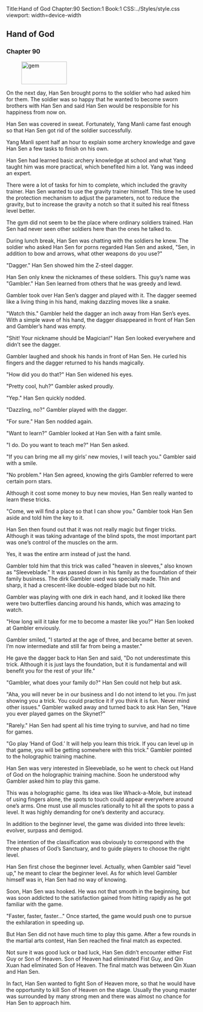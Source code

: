 Title:Hand of God 
Chapter:90 
Section:1 
Book:1 
CSS:../Styles/style.css 
viewport: width=device-width
  
## Hand of God
### Chapter 90
  
<figure>
	<img src="../Images/gem.gif" alt="gem" id="gem" width="120" height="60" />
</figure>
  

  
On the next day, Han Sen brought porns to the soldier who had asked him for them. The soldier was so happy that he wanted to become sworn brothers with Han Sen and said Han Sen would be responsible for his happiness from now on.

Han Sen was covered in sweat. Fortunately, Yang Manli came fast enough so that Han Sen got rid of the soldier successfully.

Yang Manli spent half an hour to explain some archery knowledge and gave Han Sen a few tasks to finish on his own.

Han Sen had learned basic archery knowledge at school and what Yang taught him was more practical, which benefited him a lot. Yang was indeed an expert.

There were a lot of tasks for him to complete, which included the gravity trainer. Han Sen wanted to use the gravity trainer himself. This time he used the protection mechanism to adjust the parameters, not to reduce the gravity, but to increase the gravity a notch so that it suited his real fitness level better.

The gym did not seem to be the place where ordinary soldiers trained. Han Sen had never seen other soldiers here than the ones he talked to.

During lunch break, Han Sen was chatting with the soldiers he knew. The soldier who asked Han Sen for porns regarded Han Sen and asked, "Sen, in addition to bow and arrows, what other weapons do you use?"

"Dagger." Han Sen showed him the Z-steel dagger.

Han Sen only knew the nicknames of these soldiers. This guy’s name was "Gambler." Han Sen learned from others that he was greedy and lewd.

Gambler took over Han Sen’s dagger and played with it. The dagger seemed like a living thing in his hand, making dazzling moves like a snake.

"Watch this." Gambler held the dagger an inch away from Han Sen’s eyes. With a simple wave of his hand, the dagger disappeared in front of Han Sen and Gambler’s hand was empty.

"Shit! Your nickname should be Magician!" Han Sen looked everywhere and didn’t see the dagger.

Gambler laughed and shook his hands in front of Han Sen. He curled his fingers and the dagger returned to his hands magically.

"How did you do that?" Han Sen widened his eyes.

"Pretty cool, huh?" Gambler asked proudly.

"Yep." Han Sen quickly nodded.

"Dazzling, no?" Gambler played with the dagger.

"For sure." Han Sen nodded again.

"Want to learn?" Gambler looked at Han Sen with a faint smile.

"I do. Do you want to teach me?" Han Sen asked.

"If you can bring me all my girls’ new movies, I will teach you." Gambler said with a smile.

"No problem." Han Sen agreed, knowing the girls Gambler referred to were certain porn stars.

Although it cost some money to buy new movies, Han Sen really wanted to learn these tricks.

"Come, we will find a place so that I can show you." Gambler took Han Sen aside and told him the key to it.

Han Sen then found out that it was not really magic but finger tricks. Although it was taking advantage of the blind spots, the most important part was one’s control of the muscles on the arm.

Yes, it was the entire arm instead of just the hand.

Gambler told him that this trick was called "heaven in sleeves," also known as "Sleeveblade." It was passed down in his family as the foundation of their family business. The dirk Gambler used was specially made. Thin and sharp, it had a crescent-like double-edged blade but no hilt.

Gambler was playing with one dirk in each hand, and it looked like there were two butterflies dancing around his hands, which was amazing to watch.

"How long will it take for me to become a master like you?" Han Sen looked at Gambler enviously.

Gambler smiled, "I started at the age of three, and became better at seven. I’m now intermediate and still far from being a master."

He gave the dagger back to Han Sen and said, "Do not underestimate this trick. Although it is just lays the foundation, but it is fundamental and will benefit you for the rest of your life."

"Gambler, what does your family do?" Han Sen could not help but ask.

"Aha, you will never be in our business and I do not intend to let you. I’m just showing you a trick. You could practice it if you think it is fun. Never mind other issues." Gambler walked away and turned back to ask Han Sen, "Have you ever played games on the Skynet?"

"Rarely." Han Sen had spent all his time trying to survive, and had no time for games.

"Go play ‘Hand of God.’ It will help you learn this trick. If you can level up in that game, you will be getting somewhere with this trick." Gambler pointed to the holographic training machine.

Han Sen was very interested in Sleeveblade, so he went to check out Hand of God on the holographic training machine. Soon he understood why Gambler asked him to play this game.

This was a holographic game. Its idea was like Whack-a-Mole, but instead of using fingers alone, the spots to touch could appear everywhere around one’s arms. One must use all muscles rationally to hit all the spots to pass a level. It was highly demanding for one’s dexterity and accuracy.

In addition to the beginner level, the game was divided into three levels: evolver, surpass and demigod.

The intention of the classification was obviously to correspond with the three phases of God’s Sanctuary, and to guide players to choose the right level.

Han Sen first chose the beginner level. Actually, when Gambler said "level up," he meant to clear the beginner level. As for which level Gambler himself was in, Han Sen had no way of knowing.

Soon, Han Sen was hooked. He was not that smooth in the beginning, but was soon addicted to the satisfaction gained from hitting rapidly as he got familiar with the game.

"Faster, faster, faster..." Once started, the game would push one to pursue the exhilaration in speeding up.

But Han Sen did not have much time to play this game. After a few rounds in the martial arts contest, Han Sen reached the final match as expected.

Not sure it was good luck or bad luck, Han Sen didn’t encounter either Fist Guy or Son of Heaven. Son of Heaven had eliminated Fist Guy, and Qin Xuan had eliminated Son of Heaven. The final match was between Qin Xuan and Han Sen.

In fact, Han Sen wanted to fight Son of Heaven more, so that he would have the opportunity to kill Son of Heaven on the stage. Usually the young master was surrounded by many strong men and there was almost no chance for Han Sen to approach him.